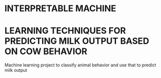 # INTERPRETABLE MACHINE 
# LEARNING TECHNIQUES FOR PREDICTING MILK OUTPUT BASED ON COW BEHAVIOR

Machine learning project to classify animal behavior and use that to predict milk output
